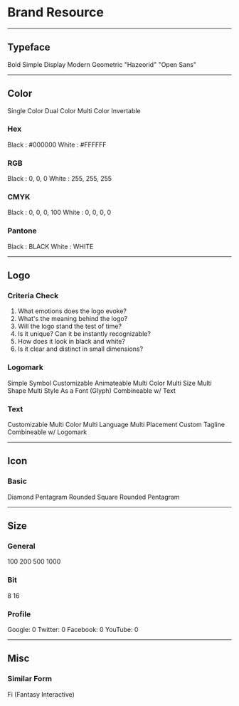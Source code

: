 Brand Resource
==============

*  *  *  *  *  *  *  *  *  *  *  *  *  *  *  *  *  *  *  *

Typeface
--------

Bold
Simple
Display
Modern
Geometric
"Hazeorid"
"Open Sans"

*  *  *  *  *  *  *  *  *  *  *  *  *  *  *  *  *  *  *  *

Color
-----

Single Color
Dual Color
Multi Color
Invertable

### Hex

Black : #000000
White : #FFFFFF

### RGB

Black : 0, 0, 0
White : 255, 255, 255

### CMYK
Black : 0, 0, 0, 100
White : 0, 0, 0, 0

### Pantone

Black : BLACK
White : WHITE

*  *  *  *  *  *  *  *  *  *  *  *  *  *  *  *  *  *  *  *

Logo
----

### Criteria Check

1. What emotions does the logo evoke?
2. What's the meaning behind the logo?
3. Will the logo stand the test of time?
4. Is it unique? Can it be instantly recognizable?
5. How does it look in black and white?
6. Is it clear and distinct in small dimensions?

### Logomark

Simple
Symbol
Customizable
Animateable
Multi Color
Multi Size
Multi Shape
Multi Style
As a Font (Glyph)
Combineable w/ Text

### Text

Customizable
Multi Color
Multi Language
Multi Placement
Custom Tagline
Combineable w/ Logomark

*  *  *  *  *  *  *  *  *  *  *  *  *  *  *  *  *  *  *  *

Icon
----

### Basic

Diamond
Pentagram
Rounded Square
Rounded Pentagram

*  *  *  *  *  *  *  *  *  *  *  *  *  *  *  *  *  *  *  *

Size
----

### General

100
200
500
1000

### Bit

8
16

### Profile

Google: 0
Twitter: 0
Facebook: 0
YouTube: 0

*  *  *  *  *  *  *  *  *  *  *  *  *  *  *  *  *  *  *  *

Misc
----

### Similar Form

Fi (Fantasy Interactive)

